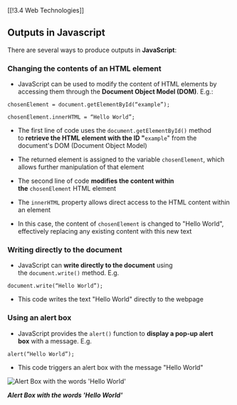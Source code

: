 [[!3.4 Web Technologies]]

## Outputs in Javascript

There are several ways to produce outputs in **JavaScript**:

### Changing the contents of an HTML element

- JavaScript can be used to modify the content of HTML elements by accessing them through the **Document Object Model (DOM)**. E.g.:
    

`chosenElement = document.getElementById(“example”);`

`chosenElement.innerHTML = “Hello World”;`

- The first line of code uses the `document.getElementById()` method to **retrieve the HTML element with the ID "**`example`" from the document's DOM (Document Object Model)
    
- The returned element is assigned to the variable `chosenElement`, which allows further manipulation of that element
    
- The second line of code **modifies the content within the** `chosenElement` HTML element
    
- The `innerHTML` property allows direct access to the HTML content within an element
    
- In this case, the content of `chosenElement` is changed to "Hello World", effectively replacing any existing content with this new text
    

### Writing directly to the document

- JavaScript can **write directly to the document** using the `document.write()` method. E.g.
    

`document.write(“Hello World”);`

- This code writes the text "Hello World" directly to the webpage
    

### Using an alert box

- JavaScript provides the `alert()` function to **display a pop-up alert box** with a message. E.g.
    

`alert(“Hello World”);`

- This code triggers an alert box with the message "Hello World"
    

![Alert Box with the words 'Hello World'](https://cdn.savemyexams.com/cdn-cgi/image/f=auto,width=3840/https://cdn.savemyexams.com/uploads/2023/07/javascript-alert.png)

_**Alert Box with the words 'Hello World'**_
